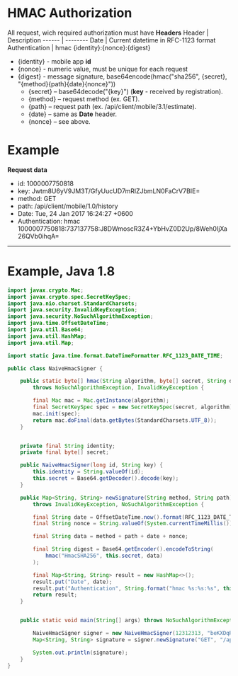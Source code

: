 HMAC Authorization
===

All request, wich required authorization must have **Headers**
Header | Description
------ | --------
Date | Current datetime in RFC-1123 format
Authentication | hmac {identity}:{nonce}:{digest}

* {identity} - mobile app **id**
* {nonce} - numeric value, must be unique for each request
* {digest} - message signature, base64encode(hmac("sha256", {secret}, "{method}{path}{date}{nonce}"))
  * {secret} – base64decode("{key}") (**key** - received by registration).
  * {method} – request method (ex. GET).
  * {path} – request path (ex. /api/client/mobile/3.1/estimate).
  * {date} – same as **Date** header.
  * {nonce} – see above.
  
Example
===
**Request data**
* id: 1000007750818
* key: Jwtm8U6yV9JM3T/GfyUucUD7mRlZJbmLN0FaCrV7BIE=
* method: GET
* path: /api/client/mobile/1.0/history
* Date: Tue, 24 Jan 2017 16:24:27 +0600
* Authentication: hmac 1000007750818:737137758:J8DWmoscR3Z4+YbHvZ0D2Up/8Weh0IjXa26QVb0ihqA=

---

Example, Java 1.8
===

```java
import javax.crypto.Mac;
import javax.crypto.spec.SecretKeySpec;
import java.nio.charset.StandardCharsets;
import java.security.InvalidKeyException;
import java.security.NoSuchAlgorithmException;
import java.time.OffsetDateTime;
import java.util.Base64;
import java.util.HashMap;
import java.util.Map;

import static java.time.format.DateTimeFormatter.RFC_1123_DATE_TIME;

public class NaiveHmacSigner {

    public static byte[] hmac(String algorithm, byte[] secret, String data)
        throws NoSuchAlgorithmException, InvalidKeyException {

        final Mac mac = Mac.getInstance(algorithm);
        final SecretKeySpec spec = new SecretKeySpec(secret, algorithm);
        mac.init(spec);
        return mac.doFinal(data.getBytes(StandardCharsets.UTF_8));
    }


    private final String identity;
    private final byte[] secret;

    public NaiveHmacSigner(long id, String key) {
        this.identity = String.valueOf(id);
        this.secret = Base64.getDecoder().decode(key);
    }

    public Map<String, String> newSignature(String method, String path)
        throws InvalidKeyException, NoSuchAlgorithmException {

        final String date = OffsetDateTime.now().format(RFC_1123_DATE_TIME);
        final String nonce = String.valueOf(System.currentTimeMillis());

        final String data = method + path + date + nonce;

        final String digest = Base64.getEncoder().encodeToString(
            hmac("HmacSHA256", this.secret, data)
        );

        final Map<String, String> result = new HashMap<>();
        result.put("Date", date);
        result.put("Authentication", String.format("hmac %s:%s:%s", this.identity, nonce, digest));
        return result;
    }


    public static void main(String[] args) throws NoSuchAlgorithmException, InvalidKeyException {

        NaiveHmacSigner signer = new NaiveHmacSigner(12312313, "beKXDqRvkrbz+aQpEgn41SSh+9qtLAsb0r2cbcQ24cM=");
        Map<String, String> signature = signer.newSignature("GET", "/api/client/mobile/1.0/history");

        System.out.println(signature);
    }
}
```
